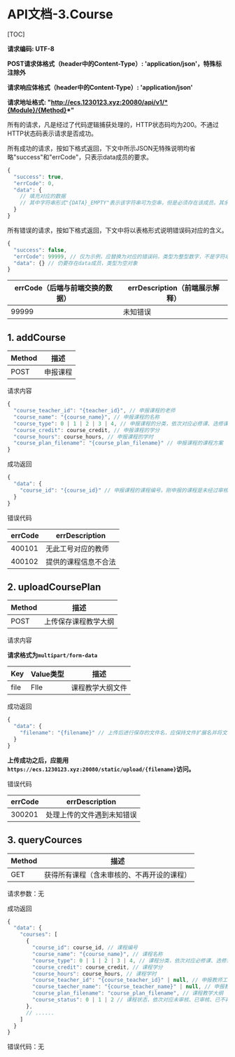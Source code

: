 # API文档-3.Course

[TOC]

**请求编码: UTF-8**

**POST请求体格式（header中的Content-Type）: 'application/json'，特殊标注除外**

**请求响应体格式（header中的Content-Type）: 'application/json'**

**请求地址格式: "http://ecs.1230123.xyz:20080/api/v1/*{Module}/{Method}*"**

所有的请求，凡是经过了代码逻辑捕获处理的，HTTP状态码均为200。不通过HTTP状态码表示请求是否成功。

所有成功的请求，按如下格式返回，下文中所示JSON无特殊说明均省略"success"和"errCode"，只表示data成员的要求。

```javascript
{
  "success": true,
  "errCode": 0,
  "data": {
    // 填充对应的数据
    // 其中字符串形式"{DATA}_EMPTY"表示该字符串可为空串，但是必须存在该成员。其余的不能为空串
  }
}
```

所有错误的请求，按如下格式返回，下文中将以表格形式说明错误码对应的含义。

```javascript
{
  "success": false,
  "errCode": 99999, // 仅为示例，应替换为对应的错误码，类型为整型数字，不是字符串
  "data": {} // 仍要存在data成员，类型为空对象
}
```

| errCode（后端与前端交换的数据） | errDescription（前端展示解释） |
| ------------------------------- | ------------------------------ |
| 99999                           | 未知错误                       |

## 1. addCourse

| Method | 描述     |
| ------ | -------- |
| POST   | 申报课程 |

请求内容

```javascript
{
  "course_teacher_id": "{teacher_id}", // 申报课程的老师
  "course_name": "{course_name}", // 申报课程的名称
  "course_type": 0 | 1 | 2 | 3 | 4, // 申报课程的分类，依次对应必修课、选修课、通识课、体育课、科研课
  "course_credit": course_credit, // 申报课程的学分
  "course_hours": course_hours, // 申报课程的学时
  "course_plan_filename": "{course_plan_filename}" // 申报课程的课程方案
}
```

成功返回

```javascript
{
  "data": {
    "course_id": "{course_id}" // 申报课程的课程编号。刚申报的课程是未经过审核的课程，编号统一为"T+10位十进制时间戳"
  }
}
```

错误代码

| errCode | errDescription       |
| ------- | -------------------- |
| 400101  | 无此工号对应的教师   |
| 400102  | 提供的课程信息不合法 |

## 2. uploadCoursePlan

| Method | 描述                 |
| ------ | -------------------- |
| POST   | 上传保存课程教学大纲 |

请求内容

**请求格式为`multipart/form-data`**

| Key  | Value类型 | 描述             |
| ---- | --------- | ---------------- |
| file | FIle      | 课程教学大纲文件 |

成功返回

```javascript
{
  "data": {
  	"filename": "{filename}" // 上传后进行保存的文件名，应保持文件扩展名并将文件名改为随机生成的UUID
  }
}
```

**上传成功之后，应能用`https://ecs.1230123.xyz:20080/static/upload/{filename}`访问。**

错误代码

| errCode | errDescription             |
| ------- | -------------------------- |
| 300201  | 处理上传的文件遇到未知错误 |

## 3. queryCources

| Method | 描述                                       |
| ------ | ------------------------------------------ |
| GET    | 获得所有课程（含未审核的、不再开设的课程） |

请求参数：无

成功返回

```javascript
{
  "data": {
    "courses": [
      {
        "course_id": course_id, // 课程编号
        "course_name": "{course_name}", // 课程名称
        "course_type": 0 | 1 | 2 | 3 | 4, // 课程分类，依次对应必修课、选修课、通识课、体育课、科研课
        "course_credit": course_credit, // 课程学分
        "course_hours": course_hours, // 课程学时
        "course_teacher_id": "{course_teacher_id}" | null, // 申报教师工号
        "course_taecher_name": "{course_teacher_name}" | null, // 申报教师姓名
        "course_plan_filename": "course_plan_filename", // 课程教学大纲
        "course_status": 0 | 1 | 2 // 课程状态，依次对应未审核、已审核、已不再开设
      },
      // ......
    ]
  }
}
```

错误代码：无
